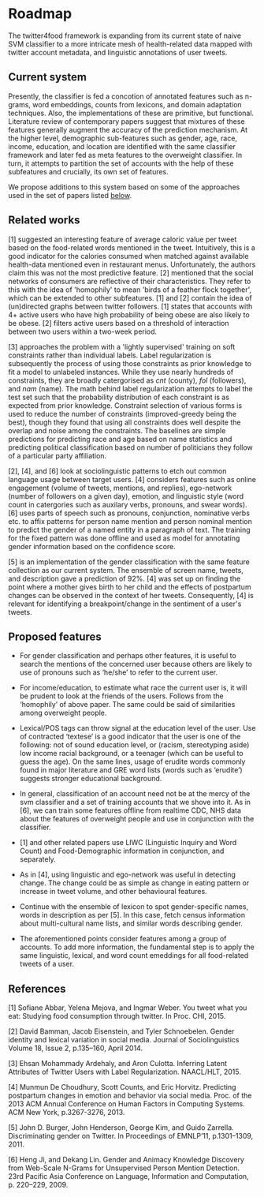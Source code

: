 # Roadmap

The twitter4food framework is expanding from its current state of naive
SVM classifier to a more intricate mesh of health-related data mapped with 
twitter account metadata, and linguistic annotations of user tweets.

## Current system

Presently, the classifier is fed a concotion of annotated features such as
n-grams, word embeddings, counts from lexicons, and domain adaptation 
techniques. Also, the implementations of these are primitive, but functional. 
Literature review of contemporary papers suggest that mixtures of these 
features generally augment the accuracy of the prediction mechanism. At the 
higher level, demographic sub-features such as gender, age, race, income, 
education, and location are identified with the same classifier framework and 
later fed as meta features to the overweight classifier. In turn, it attempts 
to partition the set of accounts with the help of these subfeatures and 
crucially, its own set of features.

We propose additions to this system based on some of the approaches used in the
set of papers listed [below](#references). 

## Related works

[1] suggested an interesting feature of average caloric value per tweet based 
on the food-related words mentioned in the tweet. Intuitively, this is a good 
indicator for the calories consumed when matched against available health-data
mentioned even in restaurant menus. Unfortunately, the authors claim this was 
not the most predictive feature. [2] mentioned that the social networks of
consumers are reflective of their characteristics. They refer to this with the
idea of 'homophily' to mean 'birds of a feather flock together', which can be 
extended to other subfeatures. [1] and [2] contain the idea of (un)directed
graphs between twitter followers. [1] states that accounts with 4+ active users
who have high probability of being obese are also likely to be obese. 
[2] filters active users based on a threshold of interaction between two users 
within a two-week period. 

[3] approaches the problem with a 'lightly supervised' training on soft 
constraints rather than individual labels. Label regularization is subsequently 
the process of using those constraints as prior knowledge to fit a model to 
unlabeled instances. While they use nearly hundreds of constraints, they are 
broadly catergorised as *cnt* (county), *fol* (followers), and *nam* (name).
The math behind label regularization attempts to label the test set such that 
the probability distribution of each constraint is as expected from prior 
knowledge. Constraint selection of various forms is used to reduce the number 
of constraints (improved-greedy being the best), though they found that using 
all constraints does well despite the overlap and noise among the constraints.
The baselines are simple predictions for predicting race and age based on name 
statistics and predicting political classification based on number of 
politicians they follow of a particular party affiliation.

[2], [4], and [6] look at sociolinguistic patterns to etch out common language
usage between target users. [4] considers features such as online engagement
(volume of tweets, mentions, and replies), ego-network (number of followers on
a given day), emotion, and linguistic style (word count in catergories such as
auxilary verbs, pronouns, and swear words). [6] uses parts of speech such as 
pronouns, conjunction, nominative verbs etc. to affix patterns for person name
mention and person nominal mention to predict the gender of a named entity in
a paragraph of text. The training for the fixed pattern was done offline and
used as model for annotating gender information based on the confidence score.

[5] is an implementation of the gender classification with the same feature 
collection as our current system. The ensemble of screen name, tweets, and
description gave a prediction of 92%. [4] was set up on finding the point where
a mother gives birth to her child and the effects of postpartum changes can be 
observed in the context of her tweets. Consequently, [4] is relevant for 
identifying a breakpoint/change in the sentiment of a user's tweets.

## Proposed features

* For gender classification and perhaps other features, it is useful to search
the mentions of the concerned user because others are likely to use of pronouns
such as ‘he/she’ to refer to the current user.

* For income/education, to estimate what race the current user is, it will be 
prudent to look at the friends of the users. Follows from the ‘homophily’ of 
above paper. The same could be said of similarities among overweight people.

* Lexical/POS tags can throw signal at the education level of the user. Use of 
contracted ‘textese’ is a good indicator that the user is one of the following: 
not of sound education level, or (racism, stereotyping aside) low income racial 
background, or a teenager (which can be useful to guess the age). On the same 
lines, usage of erudite words commonly found in major literature and GRE word 
lists (words such as ‘erudite’) suggests stronger educational background.

* In general, classification of an account need not be at the mercy of the svm
classifier and a set of training accounts that we shove into it. As in [6], we 
can train some features offline from realtime CDC, NHS data about the features 
of overweight people and use in conjunction with the classifier.

* [1] and other related papers use LIWC (Linguistic Inquiry and Word Count) and 
Food-Demographic information in conjunction, and separately.

* As in [4], using linguistic and ego-network was useful in detecting change.
The change could be as simple as change in eating pattern or increase in tweet
volume, and other behavioural features.

* Continue with the ensemble of lexicon to spot gender-specific names, words 
in description as per [5]. In this case, fetch census information about 
multi-cultural name lists, and similar words describing gender.

* The aforementioned points consider features among a group of accounts. To add
more information, the fundamental step is to apply the same linguistic, lexical,
and word count emeddings for all food-related tweets of a user.



## References

[1] Sofiane Abbar, Yelena Mejova, and Ingmar Weber. You tweet what you eat: 
Studying food consumption through twitter. In Proc. CHI, 2015.

[2] David Bamman, Jacob Eisenstein, and Tyler Schnoebelen. Gender identity 
and lexical variation in social media. Journal of Sociolinguistics
Volume 18, Issue 2, p.135–160, April 2014.

[3] Ehsan Mohammady Ardehaly, and Aron Culotta. Inferring Latent Attributes of
Twitter Users with Label Regularization. NAACL/HLT, 2015.

[4] Munmun De Choudhury, Scott Counts, and Eric Horvitz. Predicting postpartum
changes in emotion and behavior via social media. Proc. of the 2013 ACM Annual 
Conference on Human Factors in Computing Systems. ACM New York, p.3267-3276, 2013.

[5] John D. Burger, John Henderson, George Kim, and Guido Zarrella. Discriminating
gender on Twitter. In Proceedings of EMNLP’11, p.1301–1309, 2011. 

[6] Heng Ji, and Dekang Lin. Gender and Animacy Knowledge Discovery from 
Web-Scale N-Grams for Unsupervised Person Mention Detection. 23rd Pacific 
Asia Conference on Language, Information and Computation, p. 220–229, 2009.

